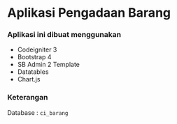 # Aplikasi Pengadaan Barang<br/>

### Aplikasi ini dibuat menggunakan

- Codeigniter 3
- Bootstrap 4
- SB Admin 2 Template
- Datatables
- Chart.js

### Keterangan <br/>

Database : <code>ci_barang</code><br/>
<br/>
